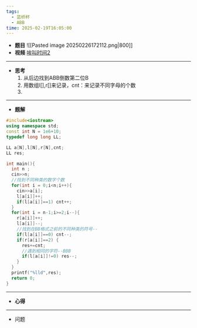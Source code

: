 ```yaml
---
tags:
  - 蓝桥杯
  - ABB
time: 2025-02-19T16:05:00
---
```

- **题目**
	![[Pasted image 20250226172112.png|800]]
- **视频**
	[哞叫时间2](https://www.acwing.com/video/5539/)
---
- **思考**
	1. 从后边找到ABB倒数第二位B
	2. 用数组l[],r[]来记录，cnt：来记录不同字母的个数
	3. 
---
- **题解**
```C++
#include<iostream>
using namespace std;
const int N = 1e6+10;
typedef long long LL;

LL a[N],l[N],r[N],cnt;
LL res;

int main(){
  int n ;
  cin>>n;
  //找到不同种类的数字个数
  for(int i = 0;i<n;i++){
    cin>>a[i];
    l[a[i]]++;
    if(l[a[i]]==1) cnt++;
  }
  for(int i = n-1;i>=2;i--){
    r[a[i]]++;
    l[a[i]]--;
    //找到在BB格式之前的不同种类的符号--
    if(l[a[i]]==0) cnt--;
    if(r[a[i]]==2) {
      res+=cnt;
      //遇到相同的字符--BBB
      if(l[a[i]]!=0) res--;
    }
  }
  printf("%lld",res);
  return 0;
}
```
---
- **心得**
	
---
- 问题 